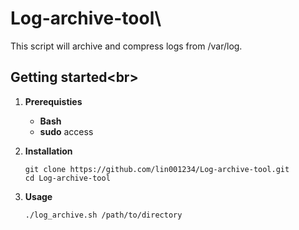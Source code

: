 # Log-archive-tool\
This script will archive and compress logs from /var/log.
## Getting started<br\>
1. **Prerequisties**
    - **Bash**
    - **sudo** access

2. **Installation**
    
    ```
    git clone https://github.com/lin001234/Log-archive-tool.git
    cd Log-archive-tool

3. **Usage**

    ```
    ./log_archive.sh /path/to/directory







